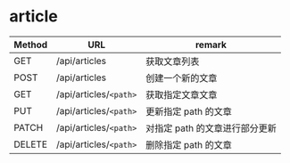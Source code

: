 # article


Method | URL                    | remark
------ | ---------------------- | ------------------
GET    | /api/articles          | 获取文章列表
POST   | /api/articles          | 创建一个新的文章
GET    | /api/articles/`<path>` | 获取指定文章文章
PUT    | /api/articles/`<path>` | 更新指定 path 的文章
PATCH  | /api/articles/`<path>` | 对指定 path 的文章进行部分更新
DELETE | /api/articles/`<path>` | 删除指定 path 的文章
